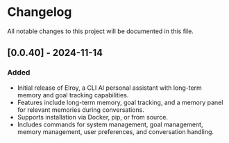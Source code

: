 # Changelog

All notable changes to this project will be documented in this file.

## [0.0.40] - 2024-11-14
### Added
- Initial release of Elroy, a CLI AI personal assistant with long-term memory and goal tracking capabilities.
- Features include long-term memory, goal tracking, and a memory panel for relevant memories during conversations.
- Supports installation via Docker, pip, or from source.
- Includes commands for system management, goal management, memory management, user preferences, and conversation handling.
